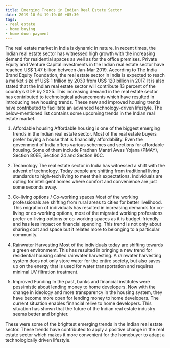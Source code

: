 ```yaml
---
title: Emerging Trends in Indian Real Estate Sector
date: 2019-10-04 19:19:00 +05:30
tags:
- real estate
- home buying
- home down payment
---
```


The real estate market in India is dynamic in nature. In recent times, the Indian real estate sector has witnessed high growth with the increasing demand for residential spaces as well as for the office premises. Private Equity and Venture Capital investments in the Indian real estate sector have reached US$ 1.47 billion between Jan-Mar 2019. According to The India Brand Equity Foundation, the real estate sector in India is expected to reach a market size of US$ 1 trillion by 2030 from US$ 120 billion in 2017. It is also stated that the Indian real estate sector will contribute 13 percent of the country’s GDP by 2025. This increasing demand in the real estate sector has contributed to technological advancements which have resulted in introducing new housing trends. These new and improved housing trends have contributed to facilitate an advanced technology-driven lifestyle. The below-mentioned list contains some upcoming trends in the Indian real estate market.

1. Affordable housing
Affordable housing is one of the biggest emerging trends in the Indian real estate sector. Most of the real estate buyers prefer buying a house that is financially affordability. Even the government of India offers various schemes and sections for affordable housing. Some of them include Pradhan Mantri Awas Yojana (PMAY), Section 80EE, Section 24 and Section 80C.

2. Technology
The real estate sector in India has witnessed a shift with the advent of technology. Today people are shifting from traditional living standards to high-tech living to meet their expectations. Individuals are opting for intelligent homes where comfort and convenience are just some seconds away.

3. Co-living options / Co-working spaces
Most of the working professionals are shifting from rural areas to cities for better livelihood. This migration of individuals has resulted in increasing demands for co-living or co-working options, most of the migrated working professions prefer co-living options or co-working spaces as it is budget-friendly and has less impact on financial spending. This trend is not only about sharing cost and space but it relates more to belonging to a particular community.

4. Rainwater Harvesting
Most of the individuals today are shifting towards a green environment. This has resulted in bringing a new trend for residential housing called rainwater harvesting. A rainwater harvesting system does not only store water for the entire society, but also saves up on the energy that is used for water transportation and requires minimal UV filtration treatment.

5. Improved Funding
In the past, banks and financial institutes were pessimistic about lending money to home developers. Now with the change in ideology and more transparency in the housing system, they have become more open for lending money to home developers. The current situation enables financial relive to home developers. This situation has shown that the future of the Indian real estate industry seems better and brighter.

These were some of the brightest emerging trends in the Indian real estate sector. These trends have contributed to apply a positive change in the real estate sector which makes it more convenient for the homebuyer to adapt a technologically driven lifestyle.